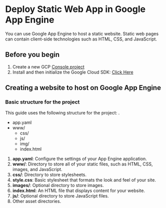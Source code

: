 # Deploy Static Web App in Google App Engine
You can use Google App Engine to host a static website. Static web pages can contain client-side technologies such as HTML, CSS, and JavaScript.

## Before you begin
1. Create a new GCP [Console project](https://console.cloud.google.com/project)
2. Install and then initialize the Google Cloud SDK: [Click Here](https://cloud.google.com/sdk/docs/)


## Creating a website to host on Google App Engine
### Basic structure for the project
This guide uses the following structure for the project:
.
 * app.yaml
 * www/
   * css/
   * js/
   * img/
   * index.html
          
1. <b>app.yaml</b>: Configure the settings of your App Engine application.
1. <b>www/</b>: Directory to store all of your static files, such as HTML, CSS, images, and JavaScript.
1. <b>css/</b>: Directory to store stylesheets.
1. <b>style.css</b>: Basic stylesheet that formats the look and feel of your site.
1. <b>images/</b>: Optional directory to store images.
1. <b>index.html</b>: An HTML file that displays content for your website.
1. <b>js/</b>: Optional directory to store JavaScript files.
1. Other asset directories.



